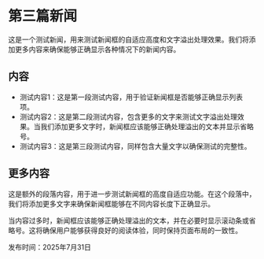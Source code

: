 # 第三篇新闻

这是一个测试新闻，用来测试新闻框的自适应高度和文字溢出处理效果。我们将添加更多内容来确保能够正确显示各种情况下的新闻内容。

## 内容

- 测试内容1：这是第一段测试内容，用于验证新闻框是否能够正确显示列表项。
- 测试内容2：这是第二段测试内容，包含更多的文字来测试文字溢出处理效果。当我们添加更多文字时，新闻框应该能够正确处理溢出的文本并显示省略号。
- 测试内容3：这是第三段测试内容，同样包含大量文字以确保测试的完整性。

## 更多内容

这是额外的段落内容，用于进一步测试新闻框的高度自适应功能。在这个段落中，我们将添加更多文字来确保新闻框能够在不同内容长度下正确显示。

当内容过多时，新闻框应该能够正确处理溢出的文本，并在必要时显示滚动条或省略号。这将确保用户能够获得良好的阅读体验，同时保持页面布局的一致性。

发布时间：2025年7月31日